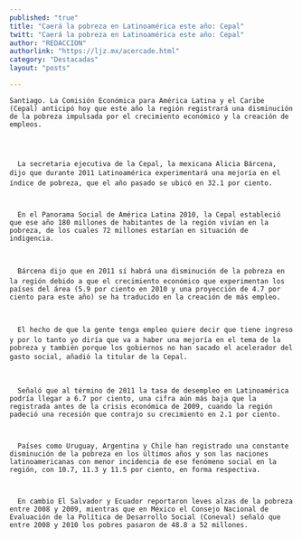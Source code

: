 ```yaml
---
published: "true"
title: "Caerá la pobreza en Latinoamérica este año: Cepal"
twitt: "Caerá la pobreza en Latinoamérica este año: Cepal"
author: "REDACCION"
authorlink: "https://ljz.mx/acercade.html"
category: "Destacadas"
layout: "posts"

---
```



  
    Santiago. La Comisión Económica para América Latina y el Caribe (Cepal) anticipó hoy que este año la región registrará una disminución de la pobreza impulsada por el crecimiento económico y la creación de empleos.
  
  
  
    
      La secretaria ejecutiva de la Cepal, la mexicana Alicia Bárcena, dijo que durante 2011 Latinoamérica experimentará una mejoría en el índice de pobreza, que el año pasado se ubicó en 32.1 por ciento.
    
    
    
      En el Panorama Social de América Latina 2010, la Cepal estableció que ese año 180 millones de habitantes de la región vivían en la pobreza, de los cuales 72 millones estarían en situación de indigencia.
    
    
    
      Bárcena dijo que en 2011 sí habrá una disminución de la pobreza en la región debido a que el crecimiento económico que experimentan los países del área (5.9 por ciento en 2010 y una proyección de 4.7 por ciento para este año) se ha traducido en la creación de más empleo.
    
    
    
      El hecho de que la gente tenga empleo quiere decir que tiene ingreso y por lo tanto yo diría que va a haber una mejoría en el tema de la pobreza y también porque los gobiernos no han sacado el acelerador del gasto social, añadió la titular de la Cepal.
    
    
    
      Señaló que al término de 2011 la tasa de desempleo en Latinoamérica podría llegar a 6.7 por ciento, una cifra aún más baja que la registrada antes de la crisis económica de 2009, cuando la región padeció una recesión que contrajo su crecimiento en 2.1 por ciento.
    
    
    
      Países como Uruguay, Argentina y Chile han registrado una constante disminución de la pobreza en los últimos años y son las naciones latinoamericanas con menor incidencia de ese fenómeno social en la región, con 10.7, 11.3 y 11.5 por ciento, en forma respectiva.
    
    
    
      En cambio El Salvador y Ecuador reportaron leves alzas de la pobreza entre 2008 y 2009, mientras que en México el Consejo Nacional de Evaluación de la Política de Desarrollo Social (Coneval) señaló que entre 2008 y 2010 los pobres pasaron de 48.8 a 52 millones.
    
  

